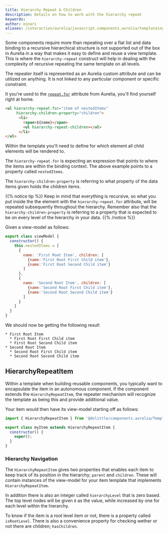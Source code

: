 ```yaml
---
title: Hierarchy Repeat & Children
description: Details on how to work with the hierarchy repeat
keywords: 
author: einari
aliases: /interaction/aurelia/javascript.components.aurelia/templateing/hierarchy_repeat
---
```

Some components require more than repeating over a flat list and data binding
to a recursive hierarchical structure is not supported out of the box in
Aurelia in a way that makes it easy to define and reuse a view template.
This is where the `hierarchy-repeat` construct will help in dealing with the
complexity of recursive repeating the same template on all levels.

The repeater itself is represented as an Aurelia custom attribute and can be
utilized on anything. It is not linked to any particular component or specific
constraint.

It you're used to the [`repeat.for`](https://aurelia.io/docs/templating/basics#repeaters)
attribute from Aurelia, you'll find yourself right at home.

```html
<ul hierarchy-repeat.for="item of nestedItems"
     hierarchy-children-property="children">
      <li>
        <span>${name}</span>
        <ul hierarchy-repeat-children></ul>
      </li>
</ul>
```

Within the template you'll need to define for which element all child elements
will be rendered to.

The `hierarchy-repeat.for` is expecting an expression that points to where
the items are within the binding context. The above example points to a property
called `nestedItems`.

The `hierarchy-children-property` is referring to what property of the data items
given holds the children items.

{{% notice tip %}}
Keep in mind that everything is recursive, so what you put inside the the element
with the `hierarchy-repeat.for` attribute, will be repeated subsequently throughout
the hierarchy. Remember also that the `hierarchy-children-property` is referring to
a property that is expected to be on every level of the hierarchy in your data.
{{% /notice %}}

Given a view-model as follows:

```javascript
export class viewModel {
  constructor() {
    this.nestedItems = [
      {
        name: 'First Root Item', children: [
          {name:'First Root First Child item'},
          {name:'First Root Second Child item'}
        ]
      },
      {
        name: 'Second Root Item', children: [
          {name:'Second Root First Child item'},
          {name:'Second Root Second Child item'}
        ]
      }
    ]
  }
}
```

We should now be getting the following result

```text
* First Root Item
  * First Root First Child item
  * First Root Second Child item
* Second Root Item
  * Second Root First Child item
  * Second Root Second Child item
```

## HierarchyRepeatItem

Within a template when building reusable components, you typically want to encapsulate
the item in an autonomous component. If the component extends the `HierarchyRepeatItem`,
the repeater mechanism will recognize the template as being this and provide additional
value.

Your item would then have its view-model starting off as follows:

```javascript
import { HierarchyRepeatItem } from '@dolittle/components.aurelia/Templating';

export class myItem extends HierarchyRepeatItem {
  constructor() {
    super();
  }
}
```

### Hierarchy Navigation

The `HierarchyRepeatItem` gives two properties that enables each item to keep track of
its position in the hierarchy; `parent` and `children`. These will contain instances of
the view-model for your item template that implements `HierarchyRepeatItem`.

In addition there is also an integer called `hierarchyLevel` that is zero based.
The top level nodes will be given `0` as the value, while increased by one for each level
within the hierarchy.

To know if the item is a root level item or not, there is a property called `isRootLevel`.
There is also a convenience property for checking wether or not there are children; `hasChildren`.
